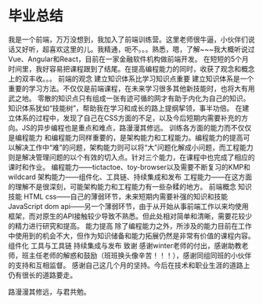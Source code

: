 # 毕业总结
我是一个前端，万万没想到，我加入了前端训练营。这里老师很牛逼，小伙伴们说话又好听，超喜欢这里的儿。我精通，呃不。。。熟悉，嗯，了解~~~我大概听说过Vue、Angular和React，目前在一家金融软件机构做前端开发。
在短短的5个月时间里，我好容易把课程跟到了结尾。在提高编程能力的同时，收获了观念和概念上的双丰收。。。
前端的观念
建立知识体系比学习知识点重要
建立知识体系是一个重要的学习方法。不仅仅是前端课程，在未来学习很多其他新技能时，也将大有用武之地。
零散的知识点只有组成一张有迹可循的网才有助于内化为自己的知识。知识体系犹如“技能树”，帮助我在学习和成长的路上提纲挈领，事半功倍。
在建立体系的过程中，发现了自己在CSS方面的不足，以及今后短期内需要补充的方向。JS的异步编程也是重点和难点，路漫漫其修远。
训练各方面的能力而不仅仅是编程能力
和编程能力同样重要的，是架构能力和工程能力。编程能力的提高可以解决工作中“难”的问题，架构能力则可以将“大”问题化解成小问题，而工程能力则是解决管理问题的以个有效的切入点。针对三个能力，在课程中也完成了相应的课时和作业。
编程能力——tictactoe、toy-browser以及需要不断复习的KMP和wildcard
架构能力——组件化、工具链、持续集成和发布
工程能力——在这方面的理解不是很深刻，可能架构能力和工程能力有一些杂糅的地方。
前端概念
知识技能
HTML
css——自己的薄弱环节，未来短期内需要补强的知识和技能
JavaScript
dom api——另一个薄弱环节，由于从开始从事前端工作以来均使用框架，而对原生的API接触较少导致不熟悉。但此处相对简单和清晰，需要花较少的精力进行研究和提高。
能力提高
除了编程能力之外，所涉及的能力目前在工作中使用到的机会不大，但作为知识储备和能力拓展仍然是非常有价值的课程内容。
组件化
工具与工具链
持续集成与发布
致谢
感谢winter老师的付出，感谢助教老师，班主任老师的解惑和鼓励（班班换头像辛苦！！！），感谢同组同班的小伙伴的支持和互相监督。
感谢自己这几个月的坚持。今后在技术和职业生涯的道路上仍有很长的道路要走。

路漫漫其修远，与君共勉。
